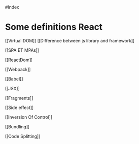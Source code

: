 #Index
# Some definitions React

[[Virtual DOM]]
[[Difference between js library and framework]]

[[SPA ET MPAs]]

[[ReactDom]]

[[Webpack]]

[[Babel]]

[[JSX]]

[[Fragments]]

[[Side effect]]

[[Inversion Of Control]]

[[Bundling]]

[[Code Splitting]]